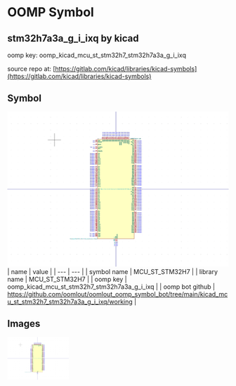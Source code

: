 # OOMP Symbol  
## stm32h7a3a_g_i_ixq  by kicad  
  
oomp key: oomp_kicad_mcu_st_stm32h7_stm32h7a3a_g_i_ixq  
  
source repo at: [https://gitlab.com/kicad/libraries/kicad-symbols](https://gitlab.com/kicad/libraries/kicad-symbols)  
## Symbol  
  
[![working.png](working_600.png)](working.png)  
| name | value | 
| --- | --- | 
| symbol name | MCU_ST_STM32H7 | 
| library name | MCU_ST_STM32H7 | 
| oomp key | oomp_kicad_mcu_st_stm32h7_stm32h7a3a_g_i_ixq | 
| oomp bot github | https://github.com/oomlout/oomlout_oomp_symbol_bot/tree/main/kicad_mcu_st_stm32h7_stm32h7a3a_g_i_ixq/working | 
## Images  
  
[![working.png](working_140.png)](working.png)  
